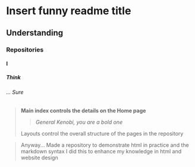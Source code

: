 # Insert funny readme title
## Understanding
### Repositories
#### I 
##### Think
###### ... Sure
> **Main index controls the details on the Home page**
>> *General Kenobi, you are a bold one*
> 
> Layouts control the overall structure of the pages in the repository



>Anyway... 
>Made a repository to demonstrate html in practice and the markdown syntax
>I did this to enhance my knowledge in html and website design
